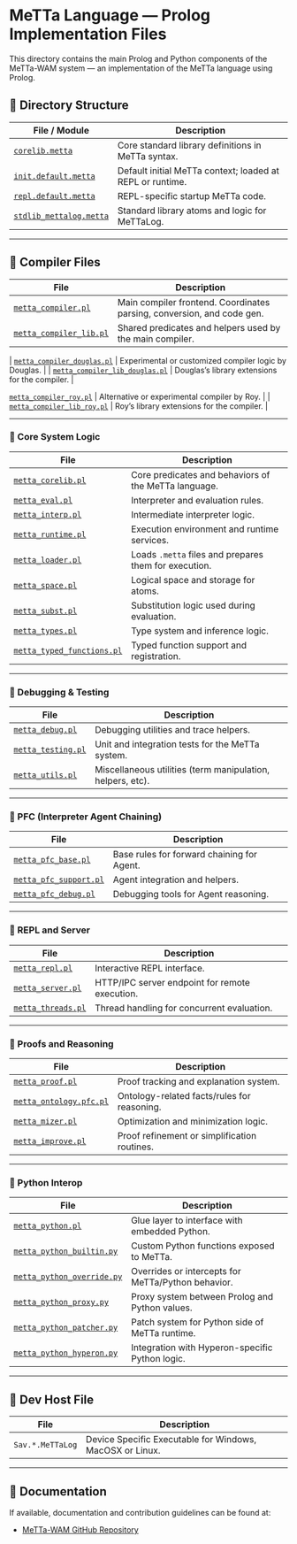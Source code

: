 # MeTTa Language — Prolog Implementation Files

This directory contains the main Prolog and Python components of the MeTTa-WAM system — an implementation of the MeTTa language using Prolog.

## 📂 Directory Structure

| File / Module | Description |
|---------------|-------------|
| [`corelib.metta`](corelib.metta) | Core standard library definitions in MeTTa syntax. |
| [`init.default.metta`](init.default.metta) | Default initial MeTTa context; loaded at REPL or runtime. |
| [`repl.default.metta`](repl.default.metta) | REPL-specific startup MeTTa code. |
| [`stdlib_mettalog.metta`](stdlib_mettalog.metta) | Standard library atoms and logic for MeTTaLog. |

---

## 🧠 Compiler Files

| File | Description |
|------|-------------|
| [`metta_compiler.pl`](metta_compiler.pl) | Main compiler frontend. Coordinates parsing, conversion, and code gen. |
  [`metta_compiler_lib.pl`](metta_compiler_lib.pl) | Shared predicates and helpers used by the main compiler. |
|
  [`metta_compiler_douglas.pl`](metta_compiler_douglas.pl) | Experimental or customized compiler logic by Douglas. |
| [`metta_compiler_lib_douglas.pl`](metta_compiler_lib_douglas.pl) | Douglas’s library extensions for the compiler. |
 
  [`metta_compiler_roy.pl`](metta_compiler_roy.pl) | Alternative or experimental compiler by Roy. |
| [`metta_compiler_lib_roy.pl`](metta_compiler_lib_roy.pl) | Roy’s library extensions for the compiler. |

---

### 🧩 Core System Logic

| File | Description |
|------|-------------|
| [`metta_corelib.pl`](metta_corelib.pl) | Core predicates and behaviors of the MeTTa language. |
| [`metta_eval.pl`](metta_eval.pl) | Interpreter and evaluation rules. |
| [`metta_interp.pl`](metta_interp.pl) | Intermediate interpreter logic. |
| [`metta_runtime.pl`](metta_runtime.pl) | Execution environment and runtime services. |
| [`metta_loader.pl`](metta_loader.pl) | Loads `.metta` files and prepares them for execution. |
| [`metta_space.pl`](metta_space.pl) | Logical space and storage for atoms. |
| [`metta_subst.pl`](metta_subst.pl) | Substitution logic used during evaluation. |
| [`metta_types.pl`](metta_types.pl) | Type system and inference logic. |
| [`metta_typed_functions.pl`](metta_typed_functions.pl) | Typed function support and registration. |

---

### 🧪 Debugging & Testing

| File | Description |
|------|-------------|
| [`metta_debug.pl`](metta_debug.pl) | Debugging utilities and trace helpers. |
| [`metta_testing.pl`](metta_testing.pl) | Unit and integration tests for the MeTTa system. |
| [`metta_utils.pl`](metta_utils.pl) | Miscellaneous utilities (term manipulation, helpers, etc). |

---

### 🧬 PFC (Interpreter Agent Chaining)

| File | Description |
|------|-------------|
| [`metta_pfc_base.pl`](metta_pfc_base.pl) | Base rules for forward chaining for Agent. |
| [`metta_pfc_support.pl`](metta_pfc_support.pl) | Agent integration and helpers. |
| [`metta_pfc_debug.pl`](metta_pfc_debug.pl) | Debugging tools for Agent reasoning. |

---

### 🧾 REPL and Server

| File | Description |
|------|-------------|
| [`metta_repl.pl`](metta_repl.pl) | Interactive REPL interface. |
| [`metta_server.pl`](metta_server.pl) | HTTP/IPC server endpoint for remote execution. |
| [`metta_threads.pl`](metta_threads.pl) | Thread handling for concurrent evaluation. |

---

### 🧠 Proofs and Reasoning

| File | Description |
|------|-------------|
| [`metta_proof.pl`](metta_proof.pl) | Proof tracking and explanation system. |
| [`metta_ontology.pfc.pl`](metta_ontology.pfc.pl) | Ontology-related facts/rules for reasoning. |
| [`metta_mizer.pl`](metta_mizer.pl) | Optimization and minimization logic. |
| [`metta_improve.pl`](metta_improve.pl) | Proof refinement or simplification routines. |

---

### 🔗 Python Interop

| File | Description |
|------|-------------|
| [`metta_python.pl`](metta_python.pl) | Glue layer to interface with embedded Python. |
| [`metta_python_builtin.py`](metta_python_builtin.py) | Custom Python functions exposed to MeTTa. |
| [`metta_python_override.py`](metta_python_override.py) | Overrides or intercepts for MeTTa/Python behavior. |
| [`metta_python_proxy.py`](metta_python_proxy.py) | Proxy system between Prolog and Python values. |
| [`metta_python_patcher.py`](metta_python_patcher.py) | Patch system for Python side of MeTTa runtime. |
| [`metta_python_hyperon.py`](metta_python_hyperon.py) | Integration with Hyperon-specific Python logic. |

---

## 🧪 Dev Host File

| File | Description |
|------|-------------|
| `Sav.*.MeTTaLog` | Device Specific Executable for Windows, MacOSX or Linux. |

---

## 🔗 Documentation

If available, documentation and contribution guidelines can be found at:

- [MeTTa-WAM GitHub Repository](https://github.com/trueagi-io/metta-wam)


